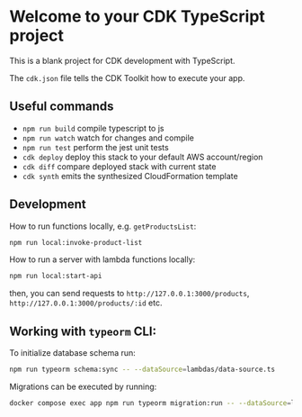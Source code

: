 # Welcome to your CDK TypeScript project

This is a blank project for CDK development with TypeScript.

The `cdk.json` file tells the CDK Toolkit how to execute your app.

## Useful commands

* `npm run build`   compile typescript to js
* `npm run watch`   watch for changes and compile
* `npm run test`    perform the jest unit tests
* `cdk deploy`      deploy this stack to your default AWS account/region
* `cdk diff`        compare deployed stack with current state
* `cdk synth`       emits the synthesized CloudFormation template


## Development

How to run functions locally, e.g. `getProductsList`:

```bash
npm run local:invoke-product-list
```

How to run a server with lambda functions locally:

```bash
npm run local:start-api
```

then, you can send requests to `http://127.0.0.1:3000/products`, `http://127.0.0.1:3000/products/:id` etc.

## Working with `typeorm` CLI:

To initialize database schema run:

```bash
npm run typeorm schema:sync -- --dataSource=lambdas/data-source.ts
```

Migrations can be executed by running:

```bash
docker compose exec app npm run typeorm migration:run -- --dataSource=lambdas/data-source.ts
```

